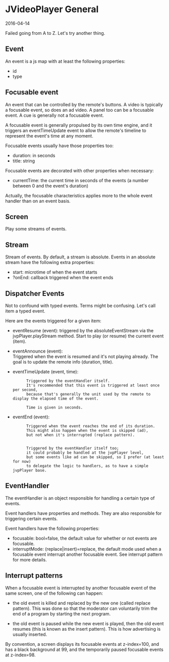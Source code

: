 JVideoPlayer General
====================
2016-04-14



Failed going from A to Z.
Let's try another thing.





Event
-------

An event is a js map with at least the following properties:

- id
- type






Focusable event
-------------------


An event that can be controlled by the remote's buttons.
A video is typically a focusable event, so does an ad video.
A panel too can be a focusable event.
A cue is generally not a focusable event.

A focusable event is generally propulsed by its own time engine,
and it triggers an eventTimeUpdate event to allow the remote's timeline to represent the event's time at any moment.

Focusable events usually have those properties too:

- duration: in seconds
- title: string


Focusable events are decorated with other properties when necessary:

- currentTime: the current time in seconds of the events (a number between 0 and the event's duration)
    


Actually, the focusable characteristics applies more to the whole event handler than on an event basis.





Screen
----------

Play some streams of events.


Stream
----------

Stream of events.
By default, a stream is absolute.
Events in an absolute stream have the following extra properties:

- start: microtime of when the event starts
- ?onEnd: callback triggered when the event ends




Dispatcher Events
----------------------

Not to confound with typed events.
Terms might be confusing.
Let's call item a typed event.

Here are the events triggered for a given item:
 
- eventResume (event): triggered by the absoluteEventStream via the jvpPlayer.playStream method.
                Start to play (or resume) the current event (item).
 
- eventAnnounce (event):  
            Triggered when the event is resumed and it's not playing already.
            The goal is to update the remote info (duration, title).
            
- eventTimeUpdate (event, time): 
            
            Triggered by the eventHandler itself.
            It's recommended that this event is triggered at least once per second,
            because that's generally the unit used by the remote to display the elapsed time of the event.
            
            Time is given in seconds.
 

- eventEnd (event): 

            Triggered when the event reaches the end of its duration.
            This might also happen when the event is skipped (ad),
            but not when it's interrupted (replace pattern).
            
            
            Triggered by the eventHandler itself too;
            it could probably be handled at the jvpPlayer level,
            but some events like ad can be skipped, so I prefer (at least for now)
            to delegate the logic to handlers, as to have a simple jvpPlayer base.
            





EventHandler
---------------

The eventHandler is an object responsible for handling a certain type of events.

Event handlers have properties and methods.
They are also responsible for triggering certain events.


Event handlers have the following properties:

- focusable: bool=false, the default value for whether or not events are focusable.
- interruptMode: (replace|insert)=replace, the default mode used when a focusable event interrupt another focusable event.
                                        See interrupt pattern for more details.
                            
                            


Interrupt patterns
-----------------------------------

When a focusable event is interrupted by another focusable event of the same screen, one of the following can happen:

- the old event is killed and replaced by the new one (called replace pattern).
                        This was done so that the moderator can voluntarily trim the end of a program
                        by starting the next program.
                        
- the old event is paused while the new event is played, then the old event resumes (this is known as the insert pattern).
                        This is how advertising is usually inserted.


By convention, a screen displays its focusable events at z-index=100, and has a black background at 99,
and the temporarily paused focusable events at z-index=98.


